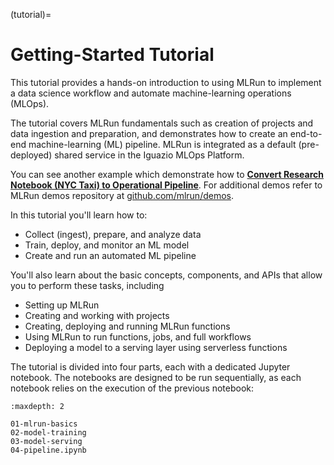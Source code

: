 (tutorial)=
# Getting-Started Tutorial

This tutorial provides a hands-on introduction to using MLRun to implement a data science workflow and automate machine-learning operations (MLOps).

The tutorial covers MLRun fundamentals such as creation of projects and data ingestion and preparation, and demonstrates how to create an end-to-end machine-learning (ML) pipeline.
MLRun is integrated as a default (pre-deployed) shared service in the Iguazio MLOps Platform.

You can see another example which demonstrate how to [**Convert Research Notebook (NYC Taxi) to Operational Pipeline**](../howto/convert-to-mlrun.md).
For additional demos refer to MLRun demos repository at [github.com/mlrun/demos](https://github.com/mlrun/demos).

In this tutorial you'll learn how to:

- Collect (ingest), prepare, and analyze data
- Train, deploy, and monitor an ML model
- Create and run an automated ML pipeline

You'll also learn about the basic concepts, components, and APIs that allow you to perform these tasks, including

- Setting up MLRun
- Creating and working with projects
- Creating, deploying and running MLRun functions
- Using MLRun to run functions, jobs, and full workflows
- Deploying a model to a serving layer using serverless functions

The tutorial is divided into four parts, each with a dedicated Jupyter notebook.
The notebooks are designed to be run sequentially, as each notebook relies on the execution of the previous notebook:

```{toctree}
:maxdepth: 2

01-mlrun-basics
02-model-training
03-model-serving
04-pipeline.ipynb
```
